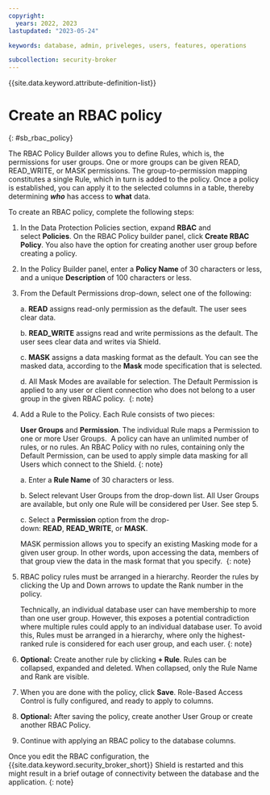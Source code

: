```yaml
---
copyright:
  years: 2022, 2023
lastupdated: "2023-05-24"

keywords: database, admin, priveleges, users, features, operations

subcollection: security-broker
---
```


{{site.data.keyword.attribute-definition-list}}

# Create an RBAC policy
{: #sb_rbac_policy}

The RBAC Policy Builder allows you to define Rules, which is, the permissions for user groups. One or more groups can be given READ, READ_WRITE, or MASK permissions. The group-to-permission mapping constitutes a single Rule, which in turn is added to the policy. Once a policy is established, you can apply it to the selected columns in a table, thereby determining ***who*** has access to **what** data.

To create an RBAC policy, complete the following steps:

1. In the Data Protection Policies section, expand **RBAC** and select **Policies**. On the RBAC Policy builder panel, click **Create RBAC Policy**. You also have the option for creating another user group before creating a policy.

2. In the Policy Builder panel, enter a **Policy Name** of 30 characters or less, and a unique **Description** of 100 characters or less.

3. From the Default Permissions drop-down, select one of the following:

   a. **READ** assigns read-only permission as the default. The user sees clear data.

   b. **READ_WRITE** assigns read and write permissions as the default. The user sees clear data and writes via Shield.

   c. **MASK** assigns a data masking format as the default. You can see the masked data, according to the **Mask** mode specification that is selected.

   d.  All Mask Modes are available for selection.
   The Default Permission is applied to any user or client connection who does not belong to a user group in the given RBAC policy. 
   {: note}

4. Add a Rule to the Policy. Each Rule consists of two pieces:

   **User Groups** and **Permission**. The individual Rule maps a Permission to one or more User Groups. 
   A policy can have an unlimited number of rules, or no rules. An RBAC Policy with no rules, containing only the Default Permission, can be used to apply simple data masking for all Users which connect to
   the Shield.
   {: note}

   a. Enter a **Rule Name** of 30 characters or less.

   b. Select relevant User Groups from the drop-down list. All User Groups are available, but only one Rule will be considered per User. See step 5. 

   c. Select a **Permission** option from the drop-down: **READ**, **READ_WRITE**, or **MASK**. 

   MASK permission allows you to specify an existing Masking mode for a given user group. In other words, upon accessing the data, members of that group view the data in the mask format that you specify. 
   {: note}

5. RBAC policy rules must be arranged in a hierarchy. Reorder the rules by clicking the Up and Down arrows to update the Rank number in the policy.

   Technically, an individual database user can have membership to more than one user group. However, this exposes a potential contradiction where multiple rules could apply to an individual database user. To avoid this, Rules must be arranged in a hierarchy, where only the highest-ranked rule is considered for each user group, and each user.
   {: note}

6. **Optional:** Create another rule by clicking **+ Rule**. Rules can be collapsed, expanded and deleted. When collapsed, only the Rule Name and Rank are visible.

7. When you are done with the policy, click **Save**. Role-Based Access Control is fully configured, and ready to apply to columns.

8. **Optional:** After saving the policy, create another User Group or create another RBAC Policy.

9. Continue with applying an RBAC policy to the database columns. 

Once you edit the RBAC configuration, the {{site.data.keyword.security_broker_short}} Shield is restarted and this might result in a brief outage of connectivity between the database and the application.
{: note}




